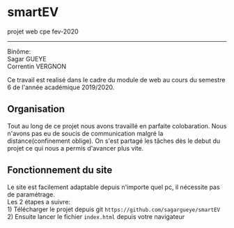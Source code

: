 # smartEV
projet web cpe fev-2020

*****
Binôme:<br>
Sagar GUEYE <br>
Correntin VERGNON

Ce travail est realisé dans le cadre du module de web 
au cours du semestre 6 de l'année académique 2019/2020.

## Organisation<br>
Tout au long de ce projet nous avons travaillé en parfaite colobaration.
Nous n'avons pas eu de soucis de communication malgré la distance(confinement oblige).
On s'est partagé les tâches dès le debut du projet ce qui nous a permis d'avancer plus vite.


## Fonctionnement du site<br>
Le site est facilement adaptable depuis n'importe quel pc, il nécessite 
pas de paramétrage.<br>
Les 2 étapes a suivre: <br>
    1) Télécharger le projet depuis git `https://github.com/sagargueye/smartEV`<br>
    2) Ensuite lancer le fichier `index.html` depuis votre navigateur<br>
    
##    



